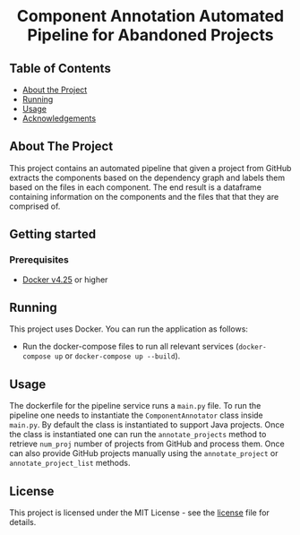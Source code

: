 <br />
<p align="center">
  <h1 align="center">Component Annotation Automated Pipeline for Abandoned Projects</h1>

  <p align="center">
  </p>
</p>

## Table of Contents
* [About the Project](#about-the-project)
* [Running](#running)
* [Usage](#usage)
* [Acknowledgements](#acknowledgements)

## About The Project

This project contains an automated pipeline that given a project from GitHub extracts the components based on the dependency graph
and labels them based on the files in each component. The end result is a dataframe containing information on the components and the files that
that they are comprised of.

## Getting started
### Prerequisites

- [Docker v4.25](https://www.docker.com/get-started) or higher

## Running
<!--
-->
This project uses Docker. You can run the application as follows:

- Run the docker-compose files to run all relevant services (`docker-compose up` or `docker-compose up --build`).

## Usage

The dockerfile for the pipeline service runs a `main.py` file. To run the pipeline one needs to instantiate the `ComponentAnnotator` class inside `main.py`. By default the class is instantiated to support Java projects. Once the class is instantiated one can run the `annotate_projects` method to retrieve `num_proj` number of projects from GitHub and process them. Once can also provide GitHub projects manually using the `annotate_project` or `annotate_project_list` methods. 

## License

This project is licensed under the MIT License - see the [license](./license.txt) file for details.
